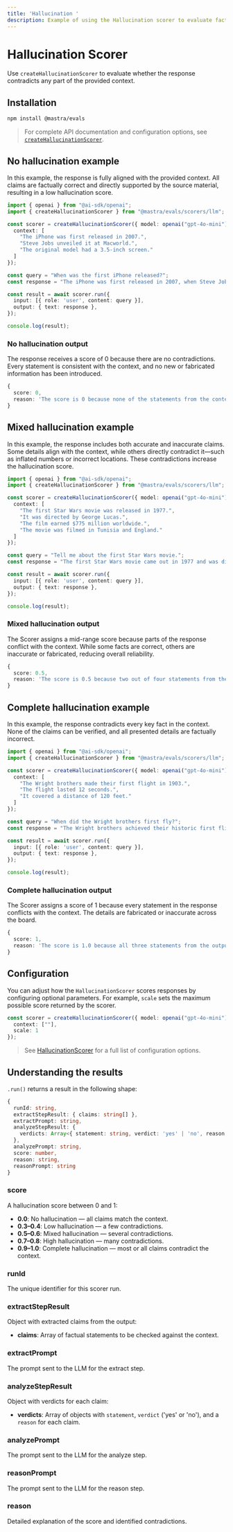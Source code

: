```yaml
---
title: 'Hallucination '
description: Example of using the Hallucination scorer to evaluate factual contradictions in responses.
---
```


# Hallucination Scorer

Use `createHallucinationScorer` to evaluate whether the response contradicts any part of the provided context.

## Installation

```bash copy
npm install @mastra/evals
```

> For complete API documentation and configuration options, see [`createHallucinationScorer`](/reference/scorers/hallucination).

## No hallucination example

In this example, the response is fully aligned with the provided context. All claims are factually correct and directly supported by the source material, resulting in a low hallucination score.

```typescript filename="src/example-no-hallucination.ts" showLineNumbers copy
import { openai } from "@ai-sdk/openai";
import { createHallucinationScorer } from "@mastra/evals/scorers/llm";

const scorer = createHallucinationScorer({ model: openai("gpt-4o-mini"), options: {
  context: [
    "The iPhone was first released in 2007.",
    "Steve Jobs unveiled it at Macworld.",
    "The original model had a 3.5-inch screen."
  ]
});

const query = "When was the first iPhone released?";
const response = "The iPhone was first released in 2007, when Steve Jobs unveiled it at Macworld. The original iPhone featured a 3.5-inch screen.";

const result = await scorer.run({
  input: [{ role: 'user', content: query }],
  output: { text: response },
});

console.log(result);
```

### No hallucination output

The response receives a score of 0 because there are no contradictions. Every statement is consistent with the context, and no new or fabricated information has been introduced.

```typescript
{
  score: 0,
  reason: 'The score is 0 because none of the statements from the context were contradicted by the output.'
}
```

## Mixed hallucination example

In this example, the response includes both accurate and inaccurate claims. Some details align with the context, while others directly contradict it—such as inflated numbers or incorrect locations. These contradictions increase the hallucination score.

```typescript filename="src/example-mixed-hallucination.ts" showLineNumbers copy
import { openai } from "@ai-sdk/openai";
import { createHallucinationScorer } from "@mastra/evals/scorers/llm";

const scorer = createHallucinationScorer({ model: openai("gpt-4o-mini"), options: {
  context: [
    "The first Star Wars movie was released in 1977.",
    "It was directed by George Lucas.",
    "The film earned $775 million worldwide.",
    "The movie was filmed in Tunisia and England."
  ]
});

const query = "Tell me about the first Star Wars movie.";
const response = "The first Star Wars movie came out in 1977 and was directed by George Lucas. It made over $1 billion at the box office and was filmed entirely in California.";

const result = await scorer.run({
  input: [{ role: 'user', content: query }],
  output: { text: response },
});

console.log(result);
```

### Mixed hallucination output

The Scorer assigns a mid-range score because parts of the response conflict with the context. While some facts are correct, others are inaccurate or fabricated, reducing overall reliability.

```typescript
{
  score: 0.5,
  reason: 'The score is 0.5 because two out of four statements from the output were contradicted by claims in the context, indicating a balance of accurate and inaccurate information.'
}
```

## Complete hallucination example

In this example, the response contradicts every key fact in the context. None of the claims can be verified, and all presented details are factually incorrect.

```typescript filename="src/example-complete-hallucination.ts" showLineNumbers copy
import { openai } from "@ai-sdk/openai";
import { createHallucinationScorer } from "@mastra/evals/scorers/llm";

const scorer = createHallucinationScorer({ model: openai("gpt-4o-mini"), options: {
  context: [
    "The Wright brothers made their first flight in 1903.",
    "The flight lasted 12 seconds.",
    "It covered a distance of 120 feet."
  ]
});

const query = "When did the Wright brothers first fly?";
const response = "The Wright brothers achieved their historic first flight in 1908. The flight lasted about 2 minutes and covered nearly a mile.";

const result = await scorer.run({
  input: [{ role: 'user', content: query }],
  output: { text: response },
});

console.log(result);

```

### Complete hallucination output

The Scorer assigns a score of 1 because every statement in the response conflicts with the context. The details are fabricated or inaccurate across the board.

```typescript
{
  score: 1,
  reason: 'The score is 1.0 because all three statements from the output directly contradict the context: the first flight was in 1903, not 1908; it lasted 12 seconds, not about 2 minutes; and it covered 120 feet, not nearly a mile.'
}
```

## Configuration

You can adjust how the `HallucinationScorer` scores responses by configuring optional parameters. For example, `scale` sets the maximum possible score returned by the scorer.

```typescript
const scorer = createHallucinationScorer({ model: openai("gpt-4o-mini"), options: {
  context: [""],
  scale: 1
});
```

> See [HallucinationScorer](/reference/scorers/hallucination) for a full list of configuration options.

## Understanding the results

`.run()` returns a result in the following shape:

```typescript
{
  runId: string,
  extractStepResult: { claims: string[] },
  extractPrompt: string,
  analyzeStepResult: {
    verdicts: Array<{ statement: string, verdict: 'yes' | 'no', reason: string }>
  },
  analyzePrompt: string,
  score: number,
  reason: string,
  reasonPrompt: string
}
```

### score

A hallucination score between 0 and 1:

- **0.0**: No hallucination — all claims match the context.
- **0.3–0.4**: Low hallucination — a few contradictions.
- **0.5–0.6**: Mixed hallucination — several contradictions.
- **0.7–0.8**: High hallucination — many contradictions.
- **0.9–1.0**: Complete hallucination — most or all claims contradict the context.

### runId

The unique identifier for this scorer run.

### extractStepResult

Object with extracted claims from the output:

- **claims**: Array of factual statements to be checked against the context.

### extractPrompt

The prompt sent to the LLM for the extract step.

### analyzeStepResult

Object with verdicts for each claim:

- **verdicts**: Array of objects with `statement`, `verdict` ('yes' or 'no'), and a `reason` for each claim.

### analyzePrompt

The prompt sent to the LLM for the analyze step.

### reasonPrompt

The prompt sent to the LLM for the reason step.

### reason

Detailed explanation of the score and identified contradictions.

<GithubLink
  marginTop='mt-16'
  link="https://github.com/mastra-ai/mastra/blob/main/examples/basics/scorers/hallucination"
/>
